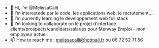 - 👋 Hi, I’m @MelissaCalli
- 👀 I’m interestede par le code, les applications web, le recrutement,...
- 🌱 I’m currently learning le developpement web full stack
- 💞️ I’m looking to collaborate on le projet d'interface clients/prospects/candidats/salariés pour Menway Emploi - mon employeur actuel.
- 📫 How to reach me : melissacalli@hotmail.fr ou 06 72 52 71 56

<!---
MelissaCalli/MelissaCalli is a ✨ special ✨ repository because its `README.md` (this file) appears on your GitHub profile.
You can click the Preview link to take a look at your changes.
--->
